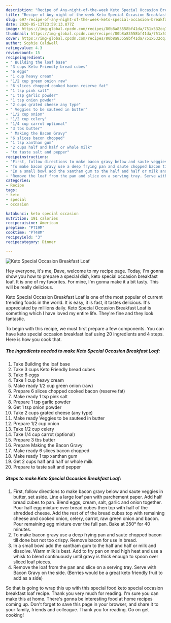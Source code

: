 ```yaml
---
description: "Recipe of Any-night-of-the-week Keto Special Occasion Breakfast Loaf"
title: "Recipe of Any-night-of-the-week Keto Special Occasion Breakfast Loaf"
slug: 697-recipe-of-any-night-of-the-week-keto-special-occasion-breakfast-loaf
date: 2020-05-13T23:59:13.877Z
image: https://img-global.cpcdn.com/recipes/80b8a83558bf41da/751x532cq70/keto-special-occasion-breakfast-loaf-recipe-main-photo.jpg
thumbnail: https://img-global.cpcdn.com/recipes/80b8a83558bf41da/751x532cq70/keto-special-occasion-breakfast-loaf-recipe-main-photo.jpg
cover: https://img-global.cpcdn.com/recipes/80b8a83558bf41da/751x532cq70/keto-special-occasion-breakfast-loaf-recipe-main-photo.jpg
author: Sophie Caldwell
ratingvalue: 4.3
reviewcount: 15
recipeingredient:
- " Building the loaf base"
- "3 cups Keto Friendly bread cubes"
- "6 eggs"
- "1 cup heavy cream"
- "1/2 cup green onion raw"
- "6 slices chopped cooked bacon reserve fat"
- "1 tsp pink salt"
- "1 tsp garlic powder"
- "1 tsp onion powder"
- "2 cups grated cheese any type"
- " Veggies to be sauteed in butter"
- "1/2 cup onion"
- "1/2 cup celery"
- "1/4 cup carrot optional"
- "3 tbs butter"
- " Making the Bacon Gravy"
- "6 slices bacon chopped"
- "1 tsp xanthan gum"
- "2 cups half and half or whole milk"
- "to taste salt and pepper"
recipeinstructions:
- "First, follow directions to make bacon gravy below and saute veggies in butter, set aside. Line a large loaf pan with parchement paper. Add half bread cubes to pan. Blend eggs, cream, salt, garlic and onion together. Pour half egg mixture over bread cubes then top with half of the shredded cheese. Add the rest of of the bread cubes top with remaining cheese and cooked onion, celery, carrot, raw green onion and bacon. Pour remaining egg mixture over the full pan. Bake at 350° for 40 minutes."
- "To make bacon gravy use a deep frying pan and saute chopped bacon till done but not too crispy. Remove bacon for use in bread."
- "In a small bowl add the xantham gum to the half and half or milk and dissolve. Warm milk is best. Add to fry pan on med high heat and use a whisk to blend continuously until gravy is thick enough to spoon over sliced loaf pieces."
- "Remove the loaf from the pan and slice on a serving tray. Serve with Bacon Gravy on the side. (Berries would be a great keto friendly fruit to add as a side)"
categories:
- Recipe
tags:
- keto
- special
- occasion

katakunci: keto special occasion 
nutrition: 191 calories
recipecuisine: American
preptime: "PT19M"
cooktime: "PT48M"
recipeyield: "3"
recipecategory: Dinner

---
```



![Keto Special Occasion Breakfast Loaf](https://img-global.cpcdn.com/recipes/80b8a83558bf41da/751x532cq70/keto-special-occasion-breakfast-loaf-recipe-main-photo.jpg)

Hey everyone, it's me, Dave, welcome to my recipe page. Today, I'm gonna show you how to prepare a special dish, keto special occasion breakfast loaf. It is one of my favorites. For mine, I'm gonna make it a bit tasty. This will be really delicious.



Keto Special Occasion Breakfast Loaf is one of the most popular of current trending foods in the world. It is easy, it is fast, it tastes delicious. It's appreciated by millions daily. Keto Special Occasion Breakfast Loaf is something which I have loved my entire life. They're fine and they look fantastic.


To begin with this recipe, we must first prepare a few components. You can have keto special occasion breakfast loaf using 20 ingredients and 4 steps. Here is how you cook that.

<!--inarticleads1-->

##### The ingredients needed to make Keto Special Occasion Breakfast Loaf:

1. Take  Building the loaf base
1. Take 3 cups Keto Friendly bread cubes
1. Take 6 eggs
1. Take 1 cup heavy cream
1. Make ready 1/2 cup green onion (raw)
1. Prepare 6 slices chopped cooked bacon (reserve fat)
1. Make ready 1 tsp pink salt
1. Prepare 1 tsp garlic powder
1. Get 1 tsp onion powder
1. Take 2 cups grated cheese (any type)
1. Make ready  Veggies to be sauteed in butter
1. Prepare 1/2 cup onion
1. Take 1/2 cup celery
1. Take 1/4 cup carrot (optional)
1. Prepare 3 tbs butter
1. Prepare  Making the Bacon Gravy
1. Make ready 6 slices bacon chopped
1. Make ready 1 tsp xanthan gum
1. Get 2 cups half and half or whole milk
1. Prepare to taste salt and pepper




<!--inarticleads2-->

##### Steps to make Keto Special Occasion Breakfast Loaf:

1. First, follow directions to make bacon gravy below and saute veggies in butter, set aside. Line a large loaf pan with parchement paper. Add half bread cubes to pan. Blend eggs, cream, salt, garlic and onion together. Pour half egg mixture over bread cubes then top with half of the shredded cheese. Add the rest of of the bread cubes top with remaining cheese and cooked onion, celery, carrot, raw green onion and bacon. Pour remaining egg mixture over the full pan. Bake at 350° for 40 minutes.
1. To make bacon gravy use a deep frying pan and saute chopped bacon till done but not too crispy. Remove bacon for use in bread.
1. In a small bowl add the xantham gum to the half and half or milk and dissolve. Warm milk is best. Add to fry pan on med high heat and use a whisk to blend continuously until gravy is thick enough to spoon over sliced loaf pieces.
1. Remove the loaf from the pan and slice on a serving tray. Serve with Bacon Gravy on the side. (Berries would be a great keto friendly fruit to add as a side)




So that is going to wrap this up with this special food keto special occasion breakfast loaf recipe. Thank you very much for reading. I'm sure you can make this at home. There's gonna be interesting food at home recipes coming up. Don't forget to save this page in your browser, and share it to your family, friends and colleague. Thank you for reading. Go on get cooking!
